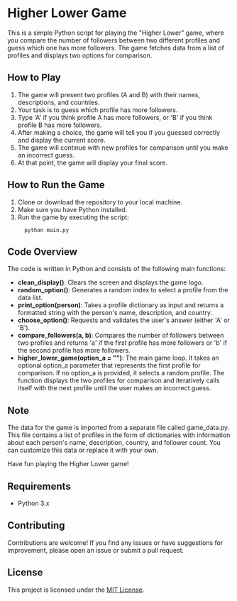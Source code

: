 # Higher Lower Game

This is a simple Python script for playing the "Higher Lower" game, where you compare the number of followers between two different profiles and guess which one has more followers. The game fetches data from a list of profiles and displays two options for comparison.

## How to Play

1. The game will present two profiles (A and B) with their names, descriptions, and countries.
2. Your task is to guess which profile has more followers.
3. Type 'A' if you think profile A has more followers, or 'B' if you think profile B has more followers.
4. After making a choice, the game will tell you if you guessed correctly and display the current score.
5. The game will continue with new profiles for comparison until you make an incorrect guess.
6. At that point, the game will display your final score.

## How to Run the Game

1. Clone or download the repository to your local machine.
2. Make sure you have Python installed.
3. Run the game by executing the script:
   ```
     python main.py
   ```

## Code Overview

The code is written in Python and consists of the following main functions:
* **clean_display()**: Clears the screen and displays the game logo.
* **random_option()**: Generates a random index to select a profile from the data list.
* **print_option(person)**: Takes a profile dictionary as input and returns a formatted string with the person's name, description, and country.
* **choose_option()**: Requests and validates the user's answer (either 'A' or 'B').
* **compare_followers(a, b)**: Compares the number of followers between two profiles and returns 'a' if the first profile has more followers or 'b' if the second profile has more followers.
* **higher_lower_game(option_a = "")**: The main game loop. It takes an optional option_a parameter that represents the first profile for comparison. If no option_a is provided, it selects a random profile. The function displays the two profiles for comparison and iteratively calls itself with the next profile until the user makes an incorrect guess.

## Note
The data for the game is imported from a separate file called game_data.py. This file contains a list of profiles in the form of dictionaries with information about each person's name, description, country, and follower count. You can customize this data or replace it with your own.

Have fun playing the Higher Lower game!

## Requirements

- Python 3.x

## Contributing

Contributions are welcome! If you find any issues or have suggestions for improvement, please open an issue or submit a pull request.

## License

This project is licensed under the [MIT License](LICENSE).
